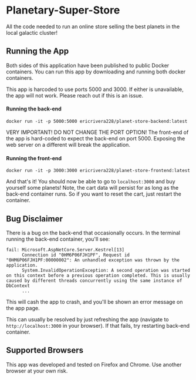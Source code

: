 # Planetary-Super-Store
All the code needed to run an online store selling the best planets in the local galactic cluster!

## Running the App
Both sides of this application have been published to public Docker containers. You can run this app by downloading and running both docker containers.

This app is harcoded to use ports 5000 and 3000. If either is unavailable, the app will not work. Please reach out if this is an issue.

#### Running the back-end
`docker run -it -p 5000:5000 ericrivera228/planet-store-backend:latest`

VERY IMPORTANT! DO NOT CHANGE THE PORT OPTION! The front-end of the app is hard-coded to expect the back-end on port 5000. Exposing the web server on a different will break the application.

#### Running the front-end
`docker run -it -p 3000:3000 ericrivera228/planet-store-frontend:latest`

And that's it! You should now be able to go to `localhost:3000` and buy yourself some planets! Note, the cart data will persist for as long as the back-end container runs. So if you want to reset the cart, just restart the container. 

## Bug Disclaimer

There is a bug on the back-end that occasionally occurs. In the terminal running the back-end container, you'll see:
```
fail: Microsoft.AspNetCore.Server.Kestrel[13]
      Connection id "0HM6P06FJH1PF", Request id "0HM6P06FJH1PF:00000002": An unhandled exception was thrown by the application.
      System.InvalidOperationException: A second operation was started on this context before a previous operation completed. This is usually caused by different threads concurrently using the same instance of DbContext
      ...
```
      
This will cash the app to crash, and you'll be shown an error message on the app page. 
      
This can usually be resolved by just refreshing the app (navigate to `http://localhost:3000` in your browser). If that fails, try restarting back-end container. 

## Supported Browsers

This app was developed and tested on Firefox and Chrome. Use another browser at your own risk.
